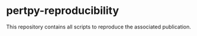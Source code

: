# pertpy-reproducibility

This repository contains all scripts to reproduce the associated publication.

